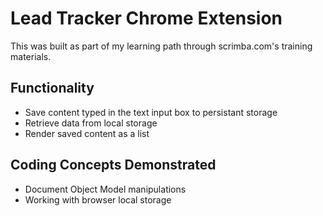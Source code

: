 # Lead Tracker Chrome Extension

This was built as part of my learning path through scrimba.com's training materials.

## Functionality
- Save content typed in the text input box to persistant storage
- Retrieve data from local storage
- Render saved content as a list

## Coding Concepts Demonstrated
- Document Object Model manipulations
- Working with browser local storage